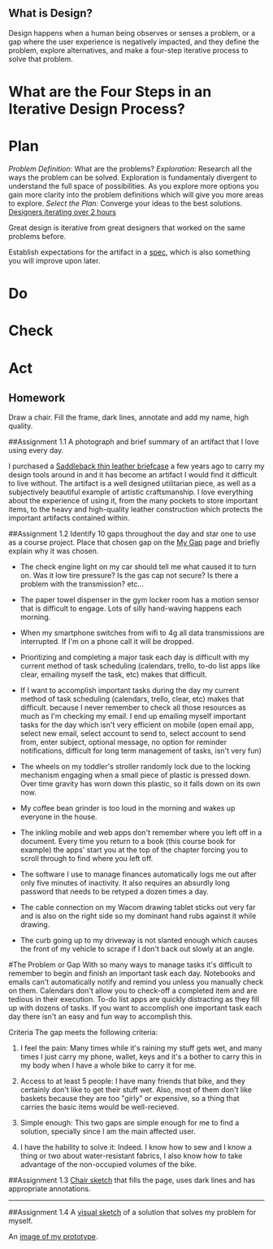 What is Design?
---------------

Design happens when a human being observes or senses a problem, or a gap where the user experience is negatively impacted, and they define the problem, explore alternatives, and make a four-step iterative process to solve that problem.

What are the Four Steps in an Iterative Design Process?
======================================================

Plan
====
*Problem Definition:* What are the problems?
*Exploration:* Research all the ways the problem can be solved. Exploration is fundamentaly divergent to understand the full space of possibilities. As you explore more options you gain more clarity into the problem definitions which will give you more areas to explore.
*Select the Plan:* Converge your ideas to the best solutions.
[Designers iterating over 2 hours](http://i.imgur.com/dL6QPhW.png)

Great design is iterative from great designers that worked on the same problems before.

Establish expectations for the artifact in a [spec](http://en.wikipedia.org/wiki/Specification_(technical_standard)), which is also something you will improve upon later.


Do
===

Check
=====

Act
===


Homework
--------
Draw a chair. Fill the frame, dark lines, annotate and add my name, high quality.

##Assignment 1.1
A photograph and brief summary of an artifact that I love using every day.

I purchased a [Saddleback thin leather briefcase](http://i.imgur.com/r8ZWQOj.jpg) a few years ago to carry my design tools around in and it has become an artifact I would find it difficult to live without. The artifact is a well designed utilitarian piece, as well as a subjectively beautiful example of artistic craftsmanship. I love everything about the experience of using it, from the many pockets to store important items, to the heavy and high-quality leather construction which protects the important artifacts contained within.

##Assignment 1.2
Identify 10 gaps throughout the day and star one to use as a course project. Place that chosen gap on the [My Gap](/my-gap) page and briefly explain why it was chosen.

* The check engine light on my car should tell me what caused it to turn on. Was it low tire pressure? Is the gas cap not secure? Is there a problem with the transmission? etc...

* The paper towel dispenser in the gym locker room has a motion sensor that is difficult to engage. Lots of silly hand-waving happens each morning.

* When my smartphone switches from wifi to 4g all data transmissions are interrupted. If I'm on a phone call it will be dropped.

* Prioritizing and completing a major task each day is difficult with my current method of task scheduling (calendars, trello, to-do list apps like clear, emailing myself the task, etc) makes that difficult.

* If I want to accomplish important tasks during the day my current method of task scheduling (calendars, trello, clear, etc) makes that difficult. because I never remember to check all those resources as much as I'm checking my email. I end up emailing myself important tasks for the day which isn't very efficient on mobile (open email app, select new email, select account to send to, select account to send from, enter subject, optional message, no option for reminder notifications, difficult for long term management of tasks, isn't very fun)

* The wheels on my toddler's stroller randomly lock due to the locking mechanism engaging when a small piece of plastic is pressed down. Over time gravity has worn down this plastic, so it falls down on its own now.

* My coffee bean grinder is too loud in the morning and wakes up everyone in the house.

* The inkling mobile and web apps don't remember where you left off in a document. Every time you return to a book (this course book for example) the apps' start you at the top of the chapter forcing you to scroll through to find where you left off.

* The software I use to manage finances automatically logs me out after only five minutes of inactivity. It also requires an absurdly long password that needs to be retyped a dozen times a day.

* The cable connection on my Wacom drawing tablet sticks out very far and is also on the right side so my dominant hand rubs against it while drawing. 

* The curb going up to my driveway is not slanted enough which causes the front of my vehicle to scrape if I don't back out slowly at an angle.

#The Problem or Gap
With so many ways to manage tasks it's difficult to remember to begin and finish an important task each day. Notebooks and emails can't automatically notify and remind you unless you manually check on them. Calendars don't allow you to check-off a completed item and are tedious in their execution. To-do list apps are quickly distracting as they fill up with dozens of tasks. If you want to accomplish one important task each day there isn't an easy and fun way to accomplish this.

Criteria
The gap meets the following criteria:

1. I feel the pain: Many times while it's raining my stuff gets wet, and many times I just carry my phone, wallet, keys and it's a bother to carry this in my body when I have a whole bike to carry it for me.

2. Access to at least 5 people: I have many friends that bike, and they certainly don't like to get their stuff wet. Also, most of them don't like baskets because they are too "girly" or expensive, so a thing that carries the basic items would be well-recieved.

3. Simple enough: This two gaps are simple enough for me to find a solution, specially since I am the main affected user.

4. I have the hability to solve it: Indeed. I know how to sew and I know a thing or two about water-resistant fabrics, I also know how to take advantage of the non-occupied volumes of the bike.

##Assignment 1.3
[Chair sketch](http://i.imgur.com/hA69leq.jpg) that fills the page, uses dark lines and has appropriate annotations.

---

##Assignment 1.4
A [visual sketch](http://i.imgur.com/muxY8LW.jpg) of a solution that solves my problem for myself.  

An [image of my prototype](http://i.imgur.com/6Ocgjx4.gif ).

